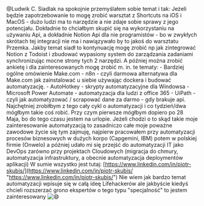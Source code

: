 
@Ludwik C. Siadlak na spokojnie przemyślałem sobie temat i tak: Jeżeli będzie zapotrzebowanie to mogę zrobić warsztat z Shortcuts na iOS i MacOS - dużo ludzi ma to narzędzie a nie zdaje sobie sprawy z jego potencjału. Dokładnie to chciałbym skupić się na wykorzystaniu na używaniu Api, a dokładnie Notion Api dla nie programistów - bo w zwykłych skrótach tej integracji nie ma i nawiązywało by to jakoś do warsztatu Przemka. Jakby temat siadł to kontynuację mogę zrobić np jak zintegrować Notion z Todoist i zbudować wypasiony system do zarządzania zadaniami synchronizując mocne strony tych 2 narzędzi. A później można zrobić ankietę i dla zainteresowanych mogę zrobić m. in. te tematy: - Bardziej ogólne omówienie Make.com - n8n - czyli darmowa alternatywa dla Make.com jak zainstalować u siebie używając dockera i budować automatyzację. - AutoHotkey - skrypty automatyzacyjne dla Windowsa - Microsoft Power Automate - automatyzacja dla ludzi z office 365 - UiPath - czyli jak automatyzować / scrapować dane za darmo - gdy brakuje api. Najchętniej zrobiłbym z tego cały cykl o automatyzacji i co tydzień/dwa mógłbym takie coś robić. Przy czym pierwsze mógłbym dopiero po 28 Maja, bo do tego czasu jestem na urlopie. Jeżeli chodzi o to skąd takie moje zainteresowanie automatyzacją to zasadniczo całe moje poważne zawodowe życie się tym zajmuję, najpierw pracowałem przy automatyzacji procesów biznesowych w dużych korpo (Capgemini, IBM) potem w polskiej firmie (Onwelo) a później udało mi się przejść do automatyzacji IT jako DevOps zarówno przy projektach Cloudowych (migracja do chmury, automatyzacja infrastruktury, a obecnie automatyzacja deploymentów aplikacji) W sumie wszystko jest tutaj: [https://www.linkedin.com/in/piotr-skubis/](https://www.linkedin.com/in/piotr-skubis/ "https://www.linkedin.com/in/piotr-skubis/") Nie wiem jak bardzo temat automatyzacji wpisuje się w całą ideę Lifehackerów ale jakbyście kiedyś chcieli rozszerzać grono ekspertów o tego typu "specjalność" to jestem zainteresowany ![😄](https://discord.com/assets/626aaed496ac12bbdb68a86b46871a1f.svg)